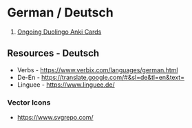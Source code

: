 # German / Deutsch

1. [Ongoing Duolingo Anki Cards](duolingo)

## Resources - Deutsch

* Verbs - https://www.verbix.com/languages/german.html
* De-En - https://translate.google.com/#&sl=de&tl=en&text=
* Linguee - https://www.linguee.de/

### Vector Icons
* https://www.svgrepo.com/
